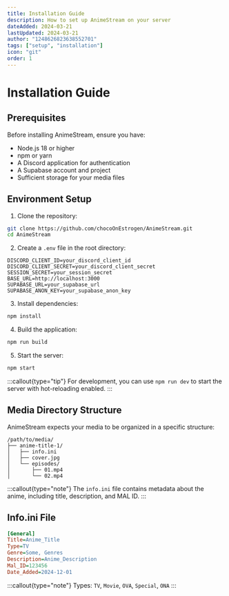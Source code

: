 ```yaml
---
title: Installation Guide
description: How to set up AnimeStream on your server
dateAdded: 2024-03-21
lastUpdated: 2024-03-21
author: "1248626823638552701"
tags: ["setup", "installation"]
icon: "git"
order: 1
---
```


# Installation Guide

## Prerequisites

Before installing AnimeStream, ensure you have:

- Node.js 18 or higher
- npm or yarn
- A Discord application for authentication
- A Supabase account and project
- Sufficient storage for your media files

## Environment Setup

1. Clone the repository: 

```bash
git clone https://github.com/chocoOnEstrogen/AnimeStream.git
cd AnimeStream
```

2. Create a `.env` file in the root directory:

```env
DISCORD_CLIENT_ID=your_discord_client_id
DISCORD_CLIENT_SECRET=your_discord_client_secret
SESSION_SECRET=your_session_secret
BASE_URL=http://localhost:3000
SUPABASE_URL=your_supabase_url
SUPABASE_ANON_KEY=your_supabase_anon_key
```

3. Install dependencies:

```bash
npm install
```

4. Build the application:

```bash
npm run build
```

5. Start the server:

```bash
npm start
```


:::callout{type="tip"}
For development, you can use `npm run dev` to start the server with hot-reloading enabled.
:::

## Media Directory Structure

AnimeStream expects your media to be organized in a specific structure:

```
/path/to/media/
├── anime-title-1/
│   ├── info.ini
│   ├── cover.jpg
│   └── episodes/
│       ├── 01.mp4
│       └── 02.mp4
```


:::callout{type="note"}
The `info.ini` file contains metadata about the anime, including title, description, and MAL ID.
:::

## Info.ini File

```ini
[General]
Title=Anime_Title
Type=TV
Genre=Some, Genres
Description=Anime_Description
Mal_ID=123456
Date_Added=2024-12-01
```

:::callout{type="note"}
Types: `TV`, `Movie`, `OVA`, `Special`, `ONA`
:::